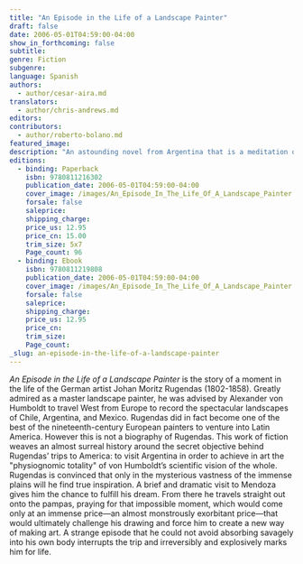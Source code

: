 ```yaml
---
title: "An Episode in the Life of a Landscape Painter"
draft: false
date: 2006-05-01T04:59:00-04:00
show_in_forthcoming: false
subtitle:
genre: Fiction
subgenre:
language: Spanish
authors:
  - author/cesar-aira.md
translators:
  - author/chris-andrews.md
editors:
contributors:
  - author/roberto-bolano.md
featured_image:
description: "An astounding novel from Argentina that is a meditation on the beautiful and the grotesque in nature, the art of landscape painting, and one experience in a man's life that became a lightning rod for inspiration. "
editions:
  - binding: Paperback
    isbn: 9780811216302
    publication_date: 2006-05-01T04:59:00-04:00
    cover_image: /images/An_Episode_In_The_Life_Of_A_Landscape_Painter.jpg
    forsale: false
    saleprice:
    shipping_charge:
    price_us: 12.95
    price_cn: 15.00
    trim_size: 5x7
    Page_count: 96
  - binding: Ebook
    isbn: 9780811219808
    publication_date: 2006-05-01T04:59:00-04:00
    cover_image: /images/An_Episode_In_The_Life_Of_A_Landscape_Painter.jpg
    forsale: false
    saleprice:
    shipping_charge:
    price_us: 12.95
    price_cn:
    trim_size:
    Page_count:
_slug: an-episode-in-the-life-of-a-landscape-painter
---
```


_An Episode in the Life of a Landscape Painter_ is the story of a moment in the life of the German artist Johan Moritz Rugendas (1802-1858). Greatly admired as a master landscape painter, he was advised by Alexander von Humboldt to travel West from Europe to record the spectacular landscapes of Chile, Argentina, and Mexico. Rugendas did in fact become one of the best of the nineteenth-century European painters to venture into Latin America. However this is not a biography of Rugendas. This work of fiction weaves an almost surreal history around the secret objective behind Rugendas’ trips to America: to visit Argentina in order to achieve in art the "physiognomic totality" of von Humboldt’s scientific vision of the whole. Rugendas is convinced that only in the mysterious vastness of the immense plains will he find true inspiration. A brief and dramatic visit to Mendoza gives him the chance to fulfill his dream. From there he travels straight out onto the pampas, praying for that impossible moment, which would come only at an immense price—an almost monstrously exorbitant price—that would ultimately challenge his drawing and force him to create a new way of making art. A strange episode that he could not avoid absorbing savagely into his own body interrupts the trip and irreversibly and explosively marks him for life.

